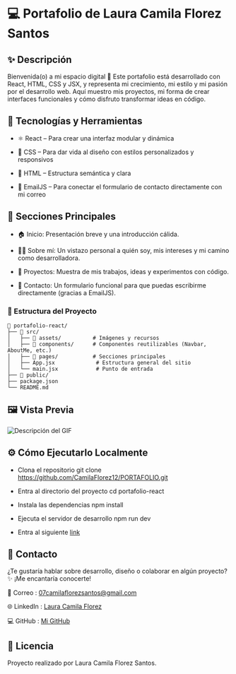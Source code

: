 # 💻 Portafolio de Laura Camila Florez Santos

## ✨ Descripción

Bienvenida(o) a mi espacio digital 🌸
Este portafolio está desarrollado con React, HTML, CSS y JSX, y representa mi crecimiento, mi estilo y mi pasión por el desarrollo web.
Aquí muestro mis proyectos, mi forma de crear interfaces funcionales y cómo disfruto transformar ideas en código.

## 🧠 Tecnologías y Herramientas

- ⚛️ React – Para crear una interfaz modular y dinámica

- 💅 CSS – Para dar vida al diseño con estilos personalizados y responsivos

- 🧩 HTML – Estructura semántica y clara

- 💌 EmailJS – Para conectar el formulario de contacto directamente con mi correo


## 🧭 Secciones Principales

- 🏠 Inicio: Presentación breve y una introducción cálida.

- 💁‍♀️ Sobre mí: Un vistazo personal a quién soy, mis intereses y mi camino como desarrolladora.

- 🚀 Proyectos: Muestra de mis trabajos, ideas y experimentos con código.

- 💌 Contacto: Un formulario funcional para que puedas escribirme directamente (gracias a EmailJS).

### 🧱 Estructura del Proyecto
``` 
📂 portafolio-react/
├── 📁 src/
│   ├── 📁 assets/          # Imágenes y recursos
│   ├── 📁 components/      # Componentes reutilizables (Navbar, AboutMe, etc.)
│   ├── 📁 pages/           # Secciones principales
│   ├── App.jsx             # Estructura general del sitio
│   └── main.jsx            # Punto de entrada
├── 📁 public/
├── package.json
└── README.md
```
## 🖼️ Vista Previa

![Descripción del GIF](./src/assets/portafolio.gif)



## ⚙️ Cómo Ejecutarlo Localmente
- Clona el repositorio
git clone https://github.com/CamilaFlorez12/PORTAFOLIO.git

- Entra al directorio del proyecto
cd portafolio-react

- Instala las dependencias
npm install

- Ejecuta el servidor de desarrollo
npm run dev

- Entra al siguiente [link](portafolio-uchl.vercel.app)

## 💬 Contacto

¿Te gustaría hablar sobre desarrollo, diseño o colaborar en algún proyecto?
✨ ¡Me encantaría conocerte!

📧 Correo : [07camilaflorezsantos@gmail.com](mailto:07camilaflorezsantos@gmail.com)

🌐 LinkedIn : [Laura Camila Florez](https://www.linkedin.com/in/laura-camila-florez-santos-1403a637a/)

💻 GitHub : [Mi GitHub](https://github.com/CamilaFlorez12)


## 📝 Licencia

Proyecto realizado por Laura Camila Florez Santos.
